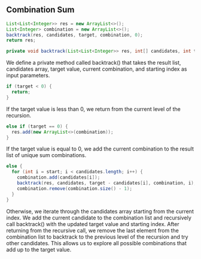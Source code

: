 ## Combination Sum

```java
List<List<Integer>> res = new ArrayList<>();
List<Integer> combination = new ArrayList<>();
backtrack(res, candidates, target, combination, 0);
return res;
```

```java
private void backtrack(List<List<Integer>> res, int[] candidates, int target, List<Integer> combination, int start) {}
```

We define a private method called backtrack() that takes the result list, candidates array, target value, current combination, and starting index as input parameters.

```java
if (target < 0) {
  return;
}
```

If the target value is less than 0, we return from the current level of the recursion.

```java
else if (target == 0) {
  res.add(new ArrayList<>(combination));
}
```

If the target value is equal to 0, we add the current combination to the result list of unique sum combinations.

```java
else {
  for (int i = start; i < candidates.length; i++) {
    combination.add(candidates[i]);
    backtrack(res, candidates, target - candidates[i], combination, i);
    combination.remove(combination.size() - 1);
  }
}
```

Otherwise, we iterate through the candidates array starting from the current index.
We add the current candidate to the combination list and recursively call backtrack() with the updated target value and starting index.
After returning from the recursive call, we remove the last element from the combination list to backtrack to the previous level of the recursion and try other candidates. This allows us to explore all possible combinations that add up to the target value.
